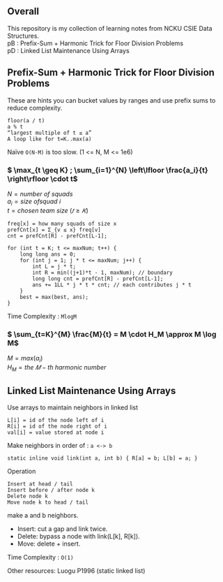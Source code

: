 ## Overall
This repository is my collection of learning notes from NCKU CSIE Data Structures.
<br> pB : Prefix-Sum + Harmonic Trick for Floor Division Problems
<br> pD : Linked List Maintenance Using Arrays


## Prefix-Sum + Harmonic Trick for Floor Division Problems
These are hints you can bucket values by ranges and use prefix sums to reduce complexity.
```
floor(a / t)
a % t
“largest multiple of t ≤ a”
A loop like for t=K..max(a)
```

Naïve `O(N·M)` is too slow. (1 <= N, M <= 1e6)

### $ \max_{t \geq K} ; \sum_{i=1}^{N} \left\lfloor \frac{a_i}{t} \right\rfloor \cdot t$

$N = number\ of\ squads$ <br>
$a_i = size\ of squad\  i$ <br>
$t = chosen\ team\ size\ (𝑡≥𝐾)$ <br>


```
freq[x] = how many squads of size x
prefCnt[x] = Σ_{v ≤ x} freq[v]
cnt = prefCnt[R] - prefCnt[L-1];
```

```
for (int t = K; t <= maxNum; t++) {
    long long ans = 0;
    for (int j = 1; j * t <= maxNum; j++) {
        int L = j * t;
        int R = min((j+1)*t - 1, maxNum); // boundary 
        long long cnt = prefCnt[R] - prefCnt[L-1];
        ans += 1LL * j * t * cnt; // each contributes j * t
    }
    best = max(best, ans);
}
```
Time Complexity : `MlogM`


### $ \sum_{t=K}^{M} \frac{M}{t} = M \cdot H_M \approx M \log M$

$M = max(a_i​)$ <br>
$H_M = the\ 𝑀-th\ harmonic\ number$ <br>



## Linked List Maintenance Using Arrays
Use arrays to maintain neighbors in linked list
```
L[i] = id of the node left of i 
R[i] = id of the node right of i
val[i] = value stored at node i
```

Make neighbors in order of : `a <-> b` 
```
static inline void link(int a, int b) { R[a] = b; L[b] = a; }
```

Operation
```
Insert at head / tail
Insert before / after node k
Delete node k
Move node k to head / tail
```
make a and b neighbors.
- Insert: cut a gap and link twice.
- Delete: bypass a node with link(L[k], R[k]).
- Move: delete + insert.

Time Complexity : `O(1)`

Other resources: Luogu P1996 (static linked list)
